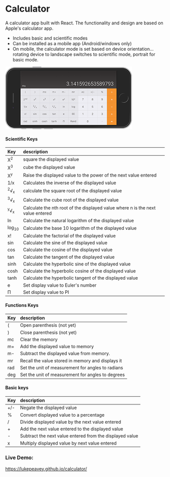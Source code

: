 Calculator
=====================
A calculator app built with React. The functionality and design are based on Apple's calculator app.

- Includes basic and scientific modes
- Can be installed as a mobile app (Android/windows only)
- On mobile, the calculator mode is set based on device orientation... rotating device to landscape switches to scientific mode, portrait for basic mode.

![image](screenshots/screenshot-scientific.png)


#### Scientific Keys
| Key  | description |
|:-----|:-----------------|
| X<sup>2</sup>  | square the displayed value |
| X<sup>3</sup>  | cube the displayed   value |
| X<sup>y</sup>  | Raise the displayed value to the power of the next value entered |
| 1/x   | Calculates the inverse of the displayed value |
| <sup>2</sup>&radic;<sub>x</sub> | calculate the square root of the displayed value |
| <sup>3</sup>&radic;<sub>x</sub>  | Calculate the cube root of the displayed value |
| <sup>y</sup>&radic;<sub>x</sub>  | Calculate the nth root of the displayed value where n is the next value entered |
| ln  | Calculate the natural logarithm of the displayed value |
| log<sub>10</sub>  | Calculate the base 10 logarithm of the displayed value |
| x!  | Calculate the factorial of the displayed value |
| sin  | Calculate the sine of the displayed value |
| cos   | Calculate the cosine of the displayed value |
| tan  | Calculate the tangent of the displayed value |
| sinh  | Calculate the hyperbolic sine of the displayed value |
| cosh  | Calculate the hyperbolic cosine of the displayed value |
| tanh  | Calculate the hyperbolic tangent of the displayed value |
| e  | Set display value to Euler's number |
| &Pi; | Set display value to PI |

#### Functions Keys
| Key  | description |
|:-----|:-----------------|
| ( | Open parenthesis (not yet) |
| ) | Close parenthesis (not yet) |
| mc | Clear the memory |
| m+ | Add the displayed value to memory |
| m- | Subtract the displayed value from memory. |
| mr | Recall the value stored in memory and displays it |
| rad | Set the unit of measurement for angles to radians |
| deg | Set the unit of measurement for angles to degrees |


#### Basic keys
| Key  | description |
|:-----|:-----------------|
| +/- | Negate the displayed value |
| % | Convert displayed value to a percentage |
| / | Divide displayed value by the next value entered |
| + | Add the next value entered to the displayed  value |
| - | Subtract  the next value entered from the displayed value |
| x | Multiply displayed value by next value entered |


### Live Demo:
https://lukepeavey.github.io/calculator/
